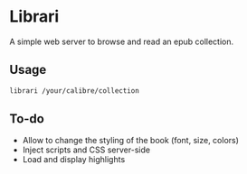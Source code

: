 # Librari

A simple web server to browse and read an epub collection.

## Usage

```bash
librari /your/calibre/collection
```

## To-do

- Allow to change the styling of the book (font, size, colors)
- Inject scripts and CSS server-side
- Load and display highlights
